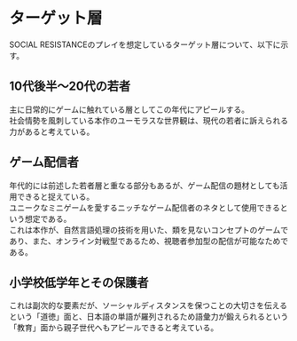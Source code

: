 # ターゲット層

SOCIAL RESISTANCEのプレイを想定しているターゲット層について、以下に示す。

## 10代後半～20代の若者

主に日常的にゲームに触れている層としてこの年代にアピールする。  
社会情勢を風刺している本作のユーモラスな世界観は、現代の若者に訴えられる力があると考えている。

## ゲーム配信者

年代的には前述した若者層と重なる部分もあるが、ゲーム配信の題材としても活用できると捉えている。  
ユニークなミニゲームを愛するニッチなゲーム配信者のネタとして使用できるという想定である。  
これは本作が、自然言語処理の技術を用いた、類を見ないコンセプトのゲームであり、また、オンライン対戦型であるため、視聴者参加型の配信が可能なためである。  

## 小学校低学年とその保護者

これは副次的な要素だが、ソーシャルディスタンスを保つことの大切さを伝えるという「道徳」面と、日本語の単語が羅列されるため語彙力が鍛えられるという「教育」面から親子世代へもアピールできると考えている。  
